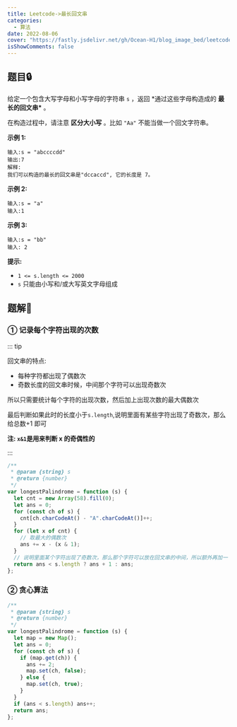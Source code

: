 ```yaml
---
title: Leetcode->最长回文串
categories:
  - 算法
date: 2022-08-06
cover: "https://fastly.jsdelivr.net/gh/Ocean-H1/blog_image_bed/leetcode.png"
isShowComments: false
---
```


## 题目:lock:

给定一个包含大写字母和小写字母的字符串 `s` ，返回 \*通过这些字母构造成的 **最长的回文串\*** 。

在构造过程中，请注意 **区分大小写** 。比如 `"Aa"` 不能当做一个回文字符串。

**示例 1:**

```
输入:s = "abccccdd"
输出:7
解释:
我们可以构造的最长的回文串是"dccaccd", 它的长度是 7。
```

**示例 2:**

```
输入:s = "a"
输入:1
```

**示例 3:**

```
输入:s = "bb"
输入: 2
```

**提示:**

- `1 <= s.length <= 2000`
- `s` 只能由小写和/或大写英文字母组成

## 题解:key:

### ① 记录每个字符出现的次数

::: tip

回文串的特点:

- 每种字符都出现了偶数次
- 奇数长度的回文串时候，中间那个字符可以出现奇数次

所以只需要统计每个字符的出现次数，然后加上出现次数的最大偶数次

最后判断如果此时的长度小于`s.length`,说明里面有某些字符出现了奇数次，那么给总数+1 即可

**注: `x&1`是用来判断 x 的奇偶性的**

:::

```javascript
/**
 * @param {string} s
 * @return {number}
 */
var longestPalindrome = function (s) {
  let cnt = new Array(58).fill(0);
  let ans = 0;
  for (const ch of s) {
    cnt[ch.charCodeAt() - "A".charCodeAt()]++;
  }
  for (let x of cnt) {
    // 取最大的偶数次
    ans += x - (x & 1);
  }
  // 说明里面某个字符出现了奇数次，那么那个字符可以放在回文串的中间，所以额外再加一
  return ans < s.length ? ans + 1 : ans;
};
```

### ② 贪心算法

```javascript
/**
 * @param {string} s
 * @return {number}
 */
var longestPalindrome = function (s) {
  let map = new Map();
  let ans = 0;
  for (const ch of s) {
    if (map.get(ch)) {
      ans += 2;
      map.set(ch, false);
    } else {
      map.set(ch, true);
    }
  }
  if (ans < s.length) ans++;
  return ans;
};
```
